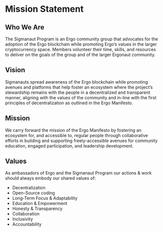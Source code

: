 # Mission Statement

## Who We Are

The Sigmanaut Program is an Ergo community group that advocates for the adoption of the Ergo blockchain while promoting Ergo’s values in the larger cryptocurrency space. Members volunteer their time, skills, and resources to deliver on the goals of the group and of the larger Ergonaut community.

## Vision

Sigmanauts spread awareness of the Ergo blockchain while promoting avenues and platforms that help foster an ecosystem where the project’s stewardship remains with the people in a decentralized and transparent manner, aligning with the values of the community and in-line with the first principles of decentralization as outlined in the Ergo Manifesto.

## Mission

We carry forward the mission of the Ergo Manifesto by fostering an ecosystem for, and accessible to, regular people through collaborative efforts in building and supporting freely-accessible avenues for community education, engaged participation, and leadership development.

## Values

As ambassadors of Ergo and the Sigmanaut Program our actions & work should always embody our shared values of:

+ Decentralization
+ Open-Source coding
+ Long-Term Focus & Adaptability
+ Education & Empowerment
+ Honesty & Transparency
+ Collaboration
+ Inclusivity
+ Accountability
